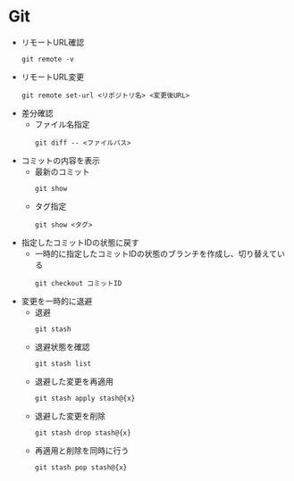 # Git
- リモートURL確認
    ```
    git remote -v
    ```
- リモートURL変更
    ```
    git remote set-url <リポジトリ名> <変更後URL>
    ```
- 差分確認
    - ファイル名指定
        ```
        git diff -- <ファイルパス>
        ```
- コミットの内容を表示
    - 最新のコミット
        ```
        git show
        ```
    - タグ指定
        ```
        git show <タグ>
        ```
- 指定したコミットIDの状態に戻す
    - 一時的に指定したコミットIDの状態のブランチを作成し、切り替えている
        ```
        git checkout コミットID
        ```
- 変更を一時的に退避
    - 退避
        ```
        git stash
        ```
    - 退避状態を確認
        ```
        git stash list
        ```
    - 退避した変更を再適用
        ```
        git stash apply stash@{x}
        ```
    - 退避した変更を削除
        ```
        git stash drop stash@{x}
        ```
    - 再適用と削除を同時に行う
        ```
        git stash pop stash@{x}
        ```

